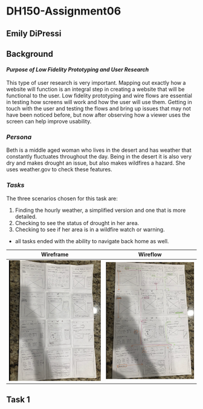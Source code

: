 # DH150-Assignment06

## Emily DiPressi 

## Background 
#### *Purpose of Low Fidelity Prototyping and User Research*
This type of user research is very important. Mapping out exactly how a website will function is an integral step in creating a website that will be functional to the user. Low fidelity prototyping and wire flows are essential in testing how screens will work and how the user will use them. Getting in touch with the user and testing the flows and bring up issues that may not have been noticed before, but now after observing how a viewer uses the screen can help improve usability. 

### *Persona* 
Beth is a middle aged woman who lives in the desert and has weather that constantly fluctuates throughout the day. Being in the desert it is also very dry and makes drought an issue, but also makes wildfires a hazard. She uses weather.gov to check these features.

### *Tasks*
The three scenarios chosen for this task are:
1. Finding the hourly weather, a simplified version and one that is more detailed. 
2. Checking to see the status of drought in her area.
3. Checking to see if her area is in a wildfire watch or warning. 
* all tasks ended with the ability to navigate back home as well. 

Wireframe | Wireflow
--------- | --------
![wireframe](Wireframe.png) | ![wireflow](Wireflow.png)
## Task 1
